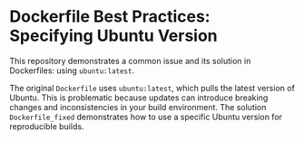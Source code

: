 # Dockerfile Best Practices: Specifying Ubuntu Version

This repository demonstrates a common issue and its solution in Dockerfiles: using `ubuntu:latest`.

The original `Dockerfile` uses `ubuntu:latest`, which pulls the latest version of Ubuntu.  This is problematic because updates can introduce breaking changes and inconsistencies in your build environment.  The solution `Dockerfile_fixed` demonstrates how to use a specific Ubuntu version for reproducible builds.